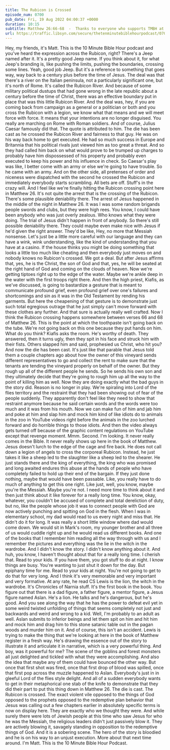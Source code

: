 ```yaml
---
title: The Rubicon is Crossed
episode_num: 0700
pub_date: Fri, 19 Aug 2022 04:00:37 +0000
duration: 10:15
subtitle: Matthew 26:66-68  -  Thanks to everyone who supports TMBH at  You're the reason we can all do this together!  Music written and performed by .
url: https://traffic.libsyn.com/secure/thetenminutebiblehourpodcast/0700_-_The_Rubicon_is_Crossed.mp3
---
```


 Hey, my friends, it's Matt. This is the 10 Minute Bible Hour podcast and you've heard the expression across the Rubicon, right? There's a Jeep named after it. It's a pretty good Jeep name. If you think about it, for what Jeep's branding is, like pushing the limits, pushing the boundaries, crossing some lines. Yeah, good job Jeep. But it's a reference to something that goes way, way back to a century plus before the time of Jesus. The deal was that there's a river on the Italian peninsula, not a particularly significant one, but it's north of Rome. It's called the Rubicon River. And because of some military political dustups that had gone wrong in the late republic about a century before the time of Christ, there was an effective boundary put in place that was this little Rubicon River. And the deal was, hey, if you are coming back from campaign as a general or a politician or both and you cross the Rubicon with a legion, we know what that means and we will meet force with force. It means that your intentions are no longer disguised. You really are marching on Rome with Roman soldiers. And of course, Julius Caesar famously did that. The quote is attributed to him. The die has been cast as he crossed the Rubicon River and fairness to that guy. He was on his way back home to get executed. He had so much success in Europe and Britannia that his political rivals just viewed him as too great a threat. And so they had called him back on what would prove to be trumped up charges to probably have him dispossessed of his property and probably even executed to keep his power and his influence in check. So Caesar's play was like, I better come with an army or else we're going to have trouble. So he came with an army. And on the other side, all pretenses of order and niceness were dispatched with the second he crossed the Rubicon and immediately everybody starts scrambling. All bets are off. Stuff's in the crazy will. And I feel like we're finally hitting the Rubicon crossing point here in Matthew 26. It's not quite the arrest that is the crossing of the Rubicon. There's some plausible deniability there. The arrest of Jesus happened in the middle of the night in Matthew 26. It was I was some random brigands people swords and clubs, but they were high rees. You know, I could have been anybody who was just overly zealous. Who knows what they were doing. The trial of Jesus didn't happen in front of anybody. So there's still possible deniability there. They could maybe even make nice with Jesus if he'd given the right answer. They'd be like, Hey, no more that Messiah nonsense. Let's just be a little more careful with our language and they can have a wink, wink understanding, like the kind of understanding that you have at a casino. If the house thinks you might be doing something that looks a little too much like cheating and then everybody just moves on and nobody knows no Rubicon's crossed. We got a deal. But after Jesus affirms that, yes, he is the Christ, the son of God and that, yes, he will be seated at the right hand of God and coming on the clouds of heaven. Now we're getting tiptoes right up to the edge of the water. Maybe we're ankle deep in the water with the first troops right there. And then the high priest, Kiafis, as we've discussed, is going to bastardize a gesture that is meant to communicate profound grief, even profound grief over one's failures and shortcomings and sin as it was in the Old Testament by rending his garments. But here the cheapening of that gesture is to demonstrate just such total egregious outrage that he just simply can't move forward with these clothes any further. And that sure is actually really well crafted. Now I think the Rubicon crossing happens somewhere between verses 66 and 68 of Matthew 26. This is the point at which the toothpaste isn't going back on the tube. We're not going back on this one because they put hands on him. What do you think? Kiafis asks the room. He's worthy of death. They answered, then it turns ugly, then they spit in his face and struck him with their fists. Others slapped him and said, prophesied us Christ, who hit you? And now the die has been cast. It's just like that parable that Jesus told them a couple chapters ago about how the owner of this vineyard sends different representatives to go and collect the rent to make sure that the tenants are tending the vineyard properly on behalf of the owner. But they rough up all of the different people he sends. So he sends his own son and they ultimately decide that they're going to rough him up all the way to the point of killing him as well. Now they are doing exactly what the bad guys in the story did. Reason is no longer in play. We're spiraling into Lord of the flies territory and the restraint that they had been showing out of fear of the people suddenly. They apparently don't feel like they need to show that restraint anymore because he said certain words and the words were too much and it was from his mouth. Now we can make fun of him and jab him and poke at him and slap him and mock him kind of like idiots do to animals in the zoo in YouTube videos right before the animals in the zoo lurched forward and do horrible things to those idiots. And then the video always gets turned off because of the graphic content regulations on YouTube except that revenge moment. Mmm. Second. I'm looking. It never really comes in the Bible. It never really shows up here in the book of Matthew. Jesus doesn't lurch to the edge of the cage and fire back. He does not call down a legion of angels to cross the corporeal Rubicon. Instead, he just takes it like a sheep led to the slaughter like a sheep led to the shearer. He just stands there and the king of everything, the king who was promised and long awaited endures this abuse at the hands of people who have completely failed to hold up their end of the bargain. If they just done nothing, maybe that would have been passable. Like, you really have to do much of anything to get this one right. Like just, well, you know, maybe you're the Messiah. Maybe you're not. I need more time to think about it and then just think about it like forever for a really long time. You know, okay, whatever, you couldn't be accused of complete and total dereliction of duty, but no, like the people whose job it was to connect people with God are now actively punching and spitting on God in the flesh. When I was in elementary school, my dad would read to us every night and miss that. He didn't do it for long. It was really a short little window where dad would come down. We would sit in Mark's room, my younger brother and all three of us would cuddle right up and he would read us different books. And one of the books that I remember him reading all the way through with us and I remember the pictures and everything was the lie in the witch in the wardrobe. And I didn't know the story. I didn't know anything about it. And huh, you know, I haven't thought about that for a really long time. I cherish that. Read to your kids. If you have them, you got stuff to do at night. I know things are busy. You're wanting to just shut it down for the day. But epiphany time for me. Read to your kids at night. You're not going to get to do that for very long. And I think it's very memorable and very important and very formative. At any rate, he read CS Lewis is the lion, the witch in the wardrobe. It's Chronicles of Narnia stuff. It's the first book in the book. You figure out that there is a dad figure, a father figure, a mentor figure, a Jesus figure named Aslan. He's a lion. He talks and he's dangerous, but he's good. And you see along the way that he has the power to defeat evil yet in some weird twisted unfolding of things that seems completely not just and backwards and weird and wrong to a kid. Well, I'm probably to an adult as well. Aslan submits to inferior beings and let them spit on him and hit him and mock him and drag him to this stone satanic table out in the pagan woods and murder him on it. And of course, this isn't an accident. Lewis is trying to make the thing that we're looking at here in the book of Matthew register in a fresh way. He's drawing the essence out of the story to illustrate it and articulate it in narrative, which is a very powerful thing. And boy, was it powerful for me? The scene of the goblins and forest monsters all just delighted and tickled with what they were accomplishing. And also the idea that maybe any of them could have bounced the other way. But once that first shot was fired, once that first drop of blood was spilled, once that first pop across the muzzle happened to Aslan. Everybody's just in in gleeful Lord of the flies style delight. And all of a sudden everybody wants to get in their metaphorical one stab of the knife to demonstrate that they did their part to put this thing down in Matthew 26. The die is cast. The Rubicon is crossed. The exact violent vile opposed to the things of God opposed to the prophets opposed to the redemptive plan behavior that Jesus was calling out a few chapters earlier in absolutely specific terms is now on display here. They are exactly who we thought they were. And while surely there were lots of Jewish people at this time who saw Jesus for who he was the Messiah, the religious leaders didn't just passively blow it. They are actively blowing it, savagely standing in opposition to the redemptive things of God. And it is a sobering scene. The hero of the story is bloodied and he is on his way to an unjust execution. More about that next time around. I'm Matt. This is the 10 Minute Bible Hour Podcast.